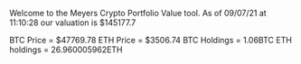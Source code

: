 Welcome to the Meyers Crypto Portfolio Value tool. 
As of 09/07/21 at 11:10:28 our valuation is $145177.7 

BTC Price = $47769.78
 ETH Price = $3506.74
BTC Holdings = 1.06BTC
 ETH holdings = 26.960005962ETH 

